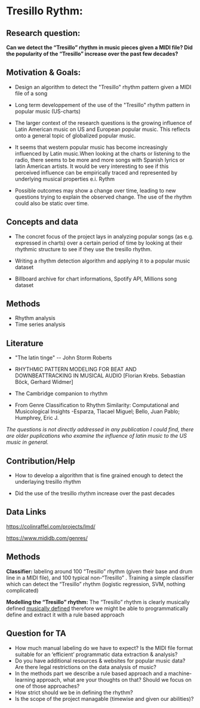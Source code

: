 # Tresillo Rythm: 

## Research question: 

**Can we detect the “Tresillo” rhythm in music pieces given a MIDI file? Did the popularity of the “Tresillo” increase over the past few decades?**

## Motivation & Goals: 
-   Design an algorithm to detect the "Tresillo" rhythm pattern  given a MIDI file of a song

-   Long term developpement of the use of the "Tresillo" rhythm pattern in popular music (US-charts) 

-   The larger context of the research questions is the growing influence of Latin American music on US and European popular music. This reflects onto a general topic of globalized popular music.  
-   It seems that western popular music has become increasingly influenced by Latin music.When looking at the charts or listening to the radio, there seems to be more and more songs with Spanish lyrics or latin American artists. It would be very interesting to see if this perceived influence can be empirically traced and represented by underlying musical properties e.i. Rythm


-   Possible outcomes may show a change over time, leading to new questions trying to explain the observed change. The use of the rhythm could also be static over time. 

## Concepts and data 

-   The concret focus of the project lays in analyzing popular songs (as e.g. expressed in charts) over a certain period of time by looking at their rhythmic structure to see if they use the tresillo rhythm. 

-   Writing a rhythm detection algorithm and applying it to a popular music dataset 

-   Billboard archive for chart informations, Spotify API, Millions song dataset 


## Methods 

-   Rhythm analysis 
-   Time series analysis 

## Literature 

-   "The latin tinge" -- John Storm Roberts 

-   RHYTHMIC PATTERN MODELING FOR BEAT AND DOWNBEATTRACKING IN MUSICAL AUDIO [Florian Krebs. Sebastian Böck, Gerhard Widmer] 

-   The Cambridge companion to rhythm 

-   From Genre Classification to Rhythm Similarity: Computational and Musicological Insights -Esparza, Tlacael Miguel; Bello, Juan Pablo; Humphrey, Eric J. 

*The questions is not directly addressed in any publication I could find, there are older puplications who examine the influence of latin music to the US music in general.*  

## Contribution/Help 

-   How to develop a algorithm that is fine grained enough to detect the underlaying tresillo rhythm 

-   Did the use of the tresillo rhythm increase over the past decades 

## Data Links

<https://colinraffel.com/projects/lmd/>

<https://www.mididb.com/genres/>
## Methods

**Classifier:** labeling around 100 “Tresillo” rhythm (given their base and drum line in a MIDI file), and 100 typical non-“Tresillo” . Training a simple classifier which can detect the “Tresillo” rhythm (logistic regression, SVM, nothing complicated)

**Modelling the “Tresillo” rhythm:** The “Tresillo” rhythm is clearly musically defined 
[musically defined](https://en.wikipedia.org/wiki/Tresillo_(rhythm)) therefore we might be able to programmatically define and extract it with a rule based approach



## Question for TA

-   How much manual labeling do we have to expect? Is the MIDI file format suitable for an ‘efficient’ programmatic data extraction & analysis?
-   Do you have additional resources & websites for popular music data? Are there legal restrictions on the data analysis of music?
-   In the methods part we describe a rule based approach and a machine-learning approach, what are your thoughts on that? Should we focus on one of those approaches?
-   How strict should we be in defining the rhythm?
-   Is the scope of the project managable (timewise and given our abilities)?


